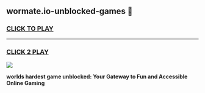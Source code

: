 
## wormate.io-unblocked-games 👋
<h3>
<a href="https://premium.freeplayer.one?title=wormate.io-unblocked-games&ref=14F">CLICK TO PLAY</a></h3>
<hr>

<h3>
<a href="https://premium.freeplayer.one?title=wormate.io-unblocked-games&ref=14F">CLICK 2 PLAY</a>
  
</h3>

<a href="https://premium.freeplayer.one?title=wormate.io-unblocked-games&ref=12F/"><img src="https://clearcache.store/games.png"></a>


**worlds hardest game unblocked: Your Gateway to Fun and Accessible Online Gaming**
